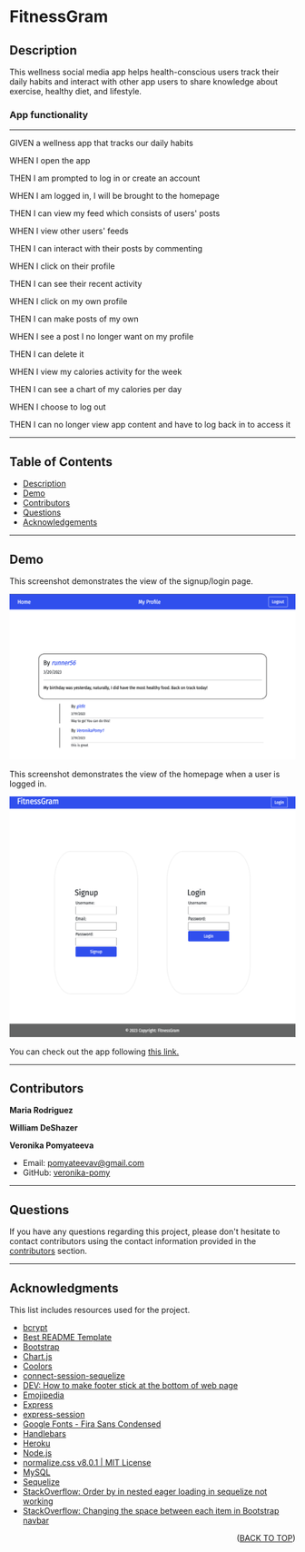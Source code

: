 # FitnessGram

## Description

This wellness social media app helps health-conscious users track their daily habits and interact with other app users to share knowledge about exercise, healthy diet, and lifestyle.

### App functionality

---

GIVEN a wellness app that tracks our daily habits

WHEN I open the app

THEN I am prompted to log in or create an account

WHEN I am logged in, I will be brought to the homepage

THEN I can view my feed which consists of users' posts

WHEN I view other users' feeds

THEN I can interact with their posts by commenting

WHEN I click on their profile

THEN I can see their recent activity

WHEN I click on my own profile

THEN I can make posts of my own

WHEN I see a post I no longer want on my profile

THEN I can delete it

WHEN I view my calories activity for the week

THEN I can see a chart of my calories per day

WHEN I choose to log out

THEN I can no longer view app content and have to log back in to access it

---

## Table of Contents

  <ul>
    <li>
      <a href="#description">Description</a>
    </li>
    <li>
      <a href="#demo">Demo</a>
    </li>
    <li>
        <a href="#contributors">Contributors</a>
    </li>
    <li>
        <a href="#questions">Questions</a>
    </li>
    <li>
        <a href="#acknowledgments">Acknowledgements</a>
    </li>
  </ul>

---

## Demo

This screenshot demonstrates the view of the signup/login page.

![insert link](./public/media/home.png)

This screenshot demonstrates the view of the homepage when a user is logged in.

![insert link](./public/media/signin.png)

You can check out the app following [this link.](https://fitnessgram.herokuapp.com/login)

---

## Contributors

**Maria Rodriguez**

**William DeShazer**

**Veronika Pomyateeva**

- Email: pomyateevav@gmail.com
- GitHub: [veronika-pomy](https://github.com/veronika-pomy?tab=repositories)

---

## Questions

If you have any questions regarding this project, please don't hesitate to contact contributors using the contact information provided in the <a href="#contributors">contributors</a> section.

---

## Acknowledgments

This list includes resources used for the project.

- [bcrypt](https://www.npmjs.com/package/bcrypt)
- [Best README Template](https://github.com/othneildrew/Best-README-Template/blob/master/README.md)
- [Bootstrap](https://getbootstrap.com/)
- [Chart.js](https://www.npmjs.com/package/chart.js?activeTab=readme)
- [Coolors](https://coolors.co/)
- [connect-session-sequelize](https://www.npmjs.com/package/connect-session-sequelize)
- [DEV: How to make footer stick at the bottom of web page](https://dev.to/nehalahmadkhan/how-to-make-footer-stick-to-bottom-of-web-page-3i14)
- [Emojipedia](https://emojipedia.org/)
- [Express](https://expressjs.com/)
- [express-session](https://www.npmjs.com/package/express-session)
- [Google Fonts - Fira Sans Condensed](https://fonts.google.com/specimen/Fira+Sans+Condensed)
- [Handlebars](https://handlebarsjs.com/)
- [Heroku](https://devcenter.heroku.com/)
- [Node.js](https://nodejs.org/en/)
- [normalize.css v8.0.1 | MIT License](https://github.com/necolas/normalize.css)
- [MySQL](https://www.mysql.com/)
- [Sequelize](https://sequelize.org/)
- [StackOverflow: Order by in nested eager loading in sequelize not working](https://stackoverflow.com/questions/40202540/order-by-in-nested-eager-loading-in-sequelize-not-working)
- [StackOverflow: Changing the space between each item in Bootstrap navbar](https://stackoverflow.com/questions/20079782/changing-the-space-between-each-item-in-bootstrap-navbar)

<p align="right">(<a href="#fitnessgram">BACK TO TOP</a>)</p>
